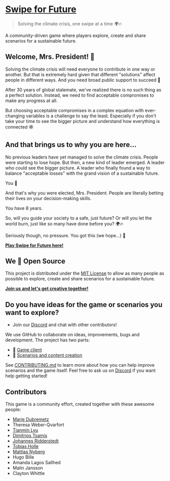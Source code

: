 # [Swipe for Future](https://swipeforfuture.com)

> Solving the climate crisis, one swipe at a time 🌍🔥

A community-driven game where players explore, create and share scenarios for a sustainable future.

## Welcome, Mrs. President! 🖖

Solving the climate crisis will need everyone to contribute in one way or another. But that is extremely hard given that different "solutions" affect people in different ways. And you need broad public support to succeed 🧩

After 30 years of global stalemate, we've realized there is no such thing as a perfect solution. Instead, we need to find acceptable compromises to make any progress at all.

But choosing acceptable compromises in a complex equation with ever-changing variables is a challenge to say the least. Especially if you don't take your time to see the bigger picture and understand how everything is connected 🕸

## And that brings us to why you are here...

No previous leaders have yet managed to solve the climate crisis. People were starting to lose hope. But then, a new kind of leader emerged. A leader who could see the bigger picture. A leader who finally found a way to balance "acceptable losses" with the grand vision of a sustainable future.

You 🙋‍

And that's why you were elected, Mrs. President. People are literally betting their lives on your decision-making skills.

You have 8 years.

So, will you guide your society to a safe, just future? Or will you let the world burn, just like so many have done before you? 🌍🔥

Seriously though, no pressure. You got this (we hope...) 😬

**[Play Swipe for Future here!](https://swipeforfuture.com)**

## We 💚 Open Source

This project is distributed under the [MIT License](./LICENSE) to allow as many people as possible to explore, create and share scenarios for a sustainable future.

**[Join us and let's get creative together!](./CONTRIBUTING.md)**

## Do you have ideas for the game or scenarios you want to explore?

-   Join our [Discord](https://discord.gg/JGkQr9raU5) and chat with other contributors!

We use GitHub to collaborate on ideas, improvements, bugs and development. The project has two parts:

-   📱 [Game client](https://github.com/Greenheart/swipeforfuture.com)
-   📝 [Scenarios and content creation](https://github.com/Muthaias/swipeforfuture-content)

See [CONTRIBUTING.md](./CONTRIBUTING.md) to learn more about how you can help improve scenarios and the game itself. Feel free to ask us on [Discord](https://discord.gg/JGkQr9raU5) if you want help getting started!

## Contributors

This game is a community effort, created together with these awesome people:

-   [Marie Dubremetz](https://github.com/mardub1635)
-   Theresa Weber-Qvarfort
-   [Tianmin Lyu](http://github.com/thecrossed)
-   [Dimitrios Tsamis](https://github.com/dtsamis)
-   [Johannes Ridderstedt](https://github.com/johannesl)
-   [Tobias Holle](https://twitter.com/tobias_holle)
-   [Mattias Nyberg](https://github.com/Muthaias)
-   Hugo Bille
-   Amanda Lagos Sallhed
-   Malin Jansson
-   Clayton Whittle
